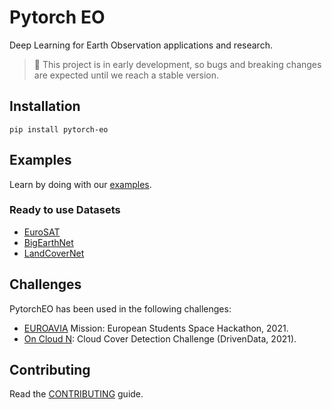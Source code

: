# Pytorch EO

Deep Learning for Earth Observation applications and research.

> 🚧 This project is in early development, so bugs and breaking changes are expected until we reach a stable version.

## Installation

```
pip install pytorch-eo
```

## Examples

Learn by doing with our [examples](https://github.com/earthpulse/pytorch_eo/tree/main/examples).

### Ready to use Datasets

- [EuroSAT](https://github.com/phelber/EuroSAT)
- [BigEarthNet](https://mlhub.earth/data/bigearthnet_v1)
- [LandCoverNet](https://mlhub.earth/10.34911/rdnt.d2ce8i)

## Challenges

PytorchEO has been used in the following challenges:

- [EUROAVIA](./challenges/euroavia_hackathon_21) Mission: European Students Space Hackathon, 2021.
- [On Cloud N](./challenges/OnCloudN): Cloud Cover Detection Challenge (DrivenData, 2021).

<!-- ### Build your own Datasets

Using SCAN you can annotate your own data and access it directly through Pytorch EO. -->

<!-- ## Research

Pytorch EO can be a useful tool for research:

- Flexibility: build and experiment with new models for EO applications.
- Reproducibility: use same data splits and random seeds to compare with others.

See the [examples](https://github.com/earthpulse/pytorch_eo/tree/main/examples).

## Production

Pytorch EO was built with production in mind from the beginning:

- Optimize model for production.
- Export models to torchscript.
- Upload models to our Models Universe
- Use models directly through SPAI

See the [examples](https://github.com/earthpulse/pytorch_eo/tree/main/examples). -->

<!-- ## Documentation

Read our [docs](https://earthpulse.github.io/pytorch_eo/). -->

## Contributing

Read the [CONTRIBUTING](https://github.com/earthpulse/pytorch_eo/blob/main/CONTRIBUTING.md) guide.
